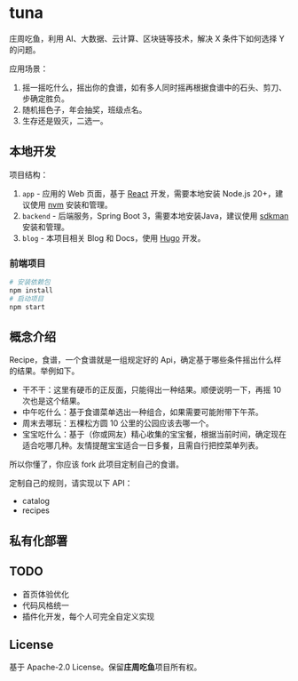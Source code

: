 # tuna

庄周吃鱼，利用 AI、大数据、云计算、区块链等技术，解决 X 条件下如何选择 Y 的问题。

应用场景：

1. 摇一摇吃什么，摇出你的食谱，如有多人同时摇再根据食谱中的石头、剪刀、步确定胜负。
2. 随机摇色子，年会抽奖，班级点名。
3. 生存还是毁灭，二选一。

## 本地开发

项目结构：

1. `app` - 应用的 Web 页面，基于 [React](https://react.dev/) 开发，需要本地安装 Node.js 20+，建议使用 [nvm](https://github.com/nvm-sh/nvm) 安装和管理。
2. `backend` - 后端服务，Spring Boot 3，需要本地安装Java，建议使用 [sdkman](https://sdkman.io/) 安装和管理。
3. `blog` - 本项目相关 Blog 和 Docs，使用 [Hugo](https://gohugo.io/) 开发。

### 前端项目

```bash
# 安装依赖包
npm install
# 启动项目
npm start

```

## 概念介绍

Recipe，食谱，一个食谱就是一组规定好的 Api，确定基于哪些条件摇出什么样的结果。举例如下。

- 干不干：这里有硬币的正反面，只能得出一种结果。顺便说明一下，再摇 10 次也是这个结果。
- 中午吃什么：基于食谱菜单选出一种组合，如果需要可能附带下午茶。
- 周末去哪玩：五棵松方圆 10 公里的公园应该去哪一个。
- 宝宝吃什么：基于（你或网友）精心收集的宝宝餐，根据当前时间，确定现在适合吃哪几种。友情提醒宝宝适合一日多餐，且需自行把控菜单列表。

所以你懂了，你应该 fork 此项目定制自己的食谱。

定制自己的规则，请实现以下 API：

- catalog
- recipes

## 私有化部署

## TODO

- 首页体验优化
- 代码风格统一
- 插件化开发，每个人可完全自定义实现

## License

基于 Apache-2.0 License。保留**庄周吃鱼**项目所有权。
